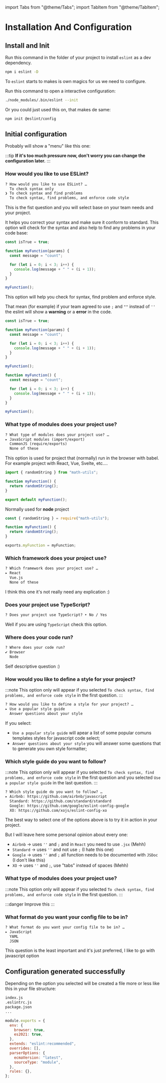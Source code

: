 import Tabs from "@theme/Tabs";
import TabItem from "@theme/TabItem";

# Installation And Configuration

## Install and Init

Run this command in the folder of your project to install `eslint` as a dev dependency.

```sh
npm i eslint -D
```

To `eslint` starts to makes is own magics for us we need to configure.

Run this command to open a interactive configuration:

```sh
./node_modules/.bin/eslint --init
```

Or you could just used this on, that makes de same:

```sh
npm init @eslint/config
```

## Initial configuration

Probably will show a "menu" like this one:

:::tip
**If it's too much pressure now, don't worry you can change the configuration later.**
:::

### How would you like to use ESLint?

```txt
? How would you like to use ESLint? …
  To check syntax only
❯ To check syntax and find problems
  To check syntax, find problems, and enforce code style
```

This is the fist question and you will select base on your team needs and your project.

<Tabs>
<TabItem value="syntax only" label="Syntax only" default>
It helps you correct your syntax and make sure it conform to standard.
</TabItem>

<TabItem value="syntax and problems" label="Syntax and find problems">
This option will check for the syntax and also help to find any problems in your code base:

```js {1,3} title="index.js" showLineNumbers
const isTrue = true;

function myFunction(params) {
  const message = "count";

  for (let i = 0; i < 3; i++) {
    console.log(message + " " + (i + 1));
  }
}

myFunction();
```

</TabItem>

<TabItem value="syntax problems and style" label="Syntax, find problems, and enforce code style">
This option will help you check for syntax, find problem and enforce style.

That mean (for example) if your team agreed to use `;` and `""` instead of `''` the eslint will show a **warning** or a **error** in the code.

```js {1,3-4,11} title="index.js original" showLineNumbers
const isTrue = true;

function myFunction(params) {
  const message = "count";

  for (let i = 0; i < 3; i++) {
    console.log(message + " " + (i + 1));
  }
}

myFunction();
```

```js {1-2,4,9} title="index.js fixed" showLineNumbers
function myFunction() {
  const message = "count";

  for (let i = 0; i < 3; i++) {
    console.log(message + " " + (i + 1));
  }
}

myFunction();
```

</TabItem>
</Tabs>

### What type of modules does your project use?

```txt
? What type of modules does your project use? …
▸ JavaScript modules (import/export)
  CommonJS (require/exports)
  None of these
```

<Tabs>
<TabItem value="Javascript" label="Javascript module (import/export)" default>

This option is used for project that (normally) run in the browser with babel. For example project with React, Vue, Svelte, etc....

```js {1,7} title="module.js" showLineNumbers
import { randomString } from "math-utils";

function myFunction() {
  return randomString();
}

export default myFunction();
```

</TabItem>

<TabItem value="CommonJS" label="CommonJS (require/exports)">

Normally used for **node** project

```js {1,7} title="common.js" showLineNumbers
const { randomString } = require("math-utils");

function myFunction() {
  return randomString();
}

exports.myFunction = myFunction;
```

</TabItem>
</Tabs>

### Which framework does your project use?

```txt
? Which framework does your project use? …
▸ React
  Vue.js
  None of these
```

I think this one it's not really need any explication :)

### Does your project use TypeScript?

```txt
? Does your project use TypeScript? ‣ No / Yes
```

Well if you are using `TypeScript` check this option.

### Where does your code run?

```txt
? Where does your code run?
✔ Browser
  Node
```

Self descriptive question :)

### How would you like to define a style for your project?

:::note
This option only will appear if you selected `To check syntax, find problems, and enforce code style` in the first question.
:::

```txt
? How would you like to define a style for your project? …
▸ Use a popular style guide
  Answer questions about your style
```

If you select:

- `Use a popular style guide` will apear a list of some popular comuns templates styles for javascript code select;
- `Answer questions about your style` you will answer some questions that to generate you own style formatter;

### Which style guide do you want to follow?

:::note
This option only will appear if you selected `To check syntax, find problems, and enforce code style` in the first question and you selected `Use a popular style guide` in the last question.
:::

```txt
? Which style guide do you want to follow? …
▸ Airbnb: https://github.com/airbnb/javascript
  Standard: https://github.com/standard/standard
  Google: https://github.com/google/eslint-config-google
  XO: https://github.com/xojs/eslint-config-xo
```

The best way to select one of the options above is to try it in action in your project.

But I will leave here some personal opinion about every one:

- `Airbnb` -> uses `''` and `;` and in `React` you need to use `.jsx` (Mehh)
- `Standard` -> uses `''` and not use `;` (I hate this one)
- `Google` -> uses `''` and `;` all function needs to be documented with `JSDoc` (I don't like this)
- `XO` -> uses `''` and `;`, use "tabs" instead of spaces (Mehh)

### What type of modules does your project use?

:::note
This option only will appear if you selected `To check syntax, find problems, and enforce code style` in the first question.
:::

:::danger
Improve this
:::

### What format do you want your config file to be in?

```txt
? What format do you want your config file to be in? …
▸ JavaScript
  YAML
  JSON
```

This question is the least important and it's just preferred, I like to go with javascript option

## Configuration generated successfully

Depending on the option you selected will be created a file more or less like this in your file structure:

```txt {2} title="project file structure"
index.js
.eslintrc.js
package.json
...
```

```js title=".eslintrc.js" showLineNumbers
module.exports = {
  env: {
    browser: true,
    es2021: true,
  },
  extends: "eslint:recommended",
  overrides: [],
  parserOptions: {
    ecmaVersion: "latest",
    sourceType: "module",
  },
  rules: {},
};
```
